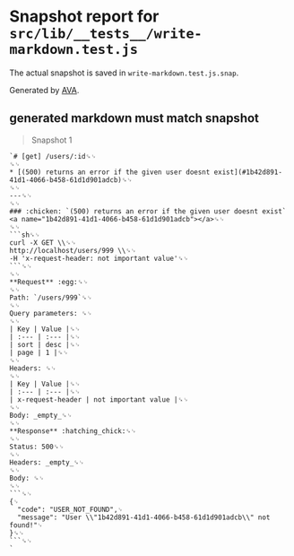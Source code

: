 # Snapshot report for `src/lib/__tests__/write-markdown.test.js`

The actual snapshot is saved in `write-markdown.test.js.snap`.

Generated by [AVA](https://ava.li).

## generated markdown must match snapshot

> Snapshot 1

    `# [get] /users/:id␍␊
    ␍␊
    * [(500) returns an error if the given user doesnt exist](#1b42d891-41d1-4066-b458-61d1d901adcb)␍␊
    ␍␊
    ---␍␊
    ␍␊
    ### :chicken: `(500) returns an error if the given user doesnt exist` <a name="1b42d891-41d1-4066-b458-61d1d901adcb"></a>␍␊
    ␍␊
    ```sh␍␊
    curl -X GET \\␍␊
    http://localhost/users/999 \\␍␊
    -H 'x-request-header: not important value'␍␊
    ```␍␊
    ␍␊
    **Request** :egg:␍␊
    ␍␊
    Path: `/users/999`␍␊
    ␍␊
    Query parameters: ␍␊
    ␍␊
    | Key | Value |␍␊
    | :--- | :--- |␍␊
    | sort | desc |␍␊
    | page | 1 |␍␊
    ␍␊
    Headers: ␍␊
    ␍␊
    | Key | Value |␍␊
    | :--- | :--- |␍␊
    | x-request-header | not important value |␍␊
    ␍␊
    Body: _empty_␍␊
    ␍␊
    **Response** :hatching_chick:␍␊
    ␍␊
    Status: 500␍␊
    ␍␊
    Headers: _empty_␍␊
    ␍␊
    Body: ␍␊
    ␍␊
    ```␍␊
    {␊
      "code": "USER_NOT_FOUND",␊
      "message": "User \\"1b42d891-41d1-4066-b458-61d1d901adcb\\" not found!"␊
    }␍␊
    ```␍␊
    `
